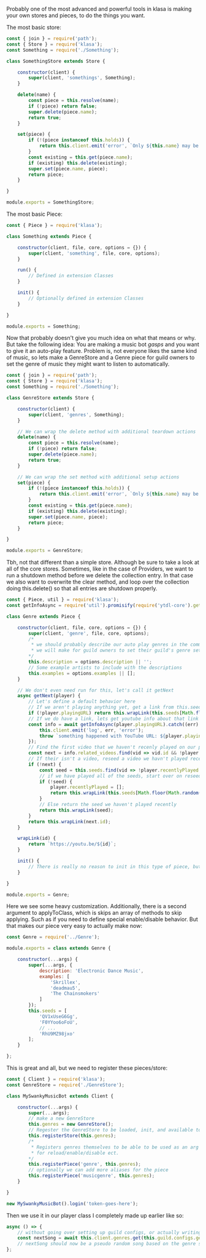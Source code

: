 Probably one of the most advanced and powerful tools in klasa is making your own stores and pieces, to do the things you want.

The most basic store:

```javascript
const { join } = require('path');
const { Store } = require('klasa');
const Something = require('./Something');

class SomethingStore extends Store {

	constructor(client) {
		super(client, 'somethings', Something);
	}

	delete(name) {
		const piece = this.resolve(name);
		if (!piece) return false;
		super.delete(piece.name);
		return true;
	}

	set(piece) {
		if (!(piece instanceof this.holds)) {
			return this.client.emit('error', `Only ${this.name} may be stored in the Store.`);
		}
		const existing = this.get(piece.name);
		if (existing) this.delete(existing);
		super.set(piece.name, piece);
		return piece;
	}

}

module.exports = SomethingStore;
```

The most basic Piece:

```javascript
const { Piece } = require('klasa');

class Something extends Piece {

	constructor(client, file, core, options = {}) {
		super(client, 'something', file, core, options);
	}

	run() {
		// Defined in extension Classes
	}

	init() {
		// Optionally defined in extension Classes
	}

}

module.exports = Something;
```

Now that probably doesn't give you much idea on what that means or why. But take the following idea: You are making a music bot *gasps* and you want to give it an auto-play feature. Problem is, not everyone likes the same kind of music, so lets make a GenreStore and a Genre piece for guild owners to set the genre of music they might want to listen to automatically.

```javascript
const { join } = require('path');
const { Store } = require('klasa');
const Something = require('./Something');

class GenreStore extends Store {

	constructor(client) {
		super(client, 'genres', Something);
	}

	// We can wrap the delete method with additional teardown actions
	delete(name) {
		const piece = this.resolve(name);
		if (!piece) return false;
		super.delete(piece.name);
		return true;
	}

	// We can wrap the set method with additional setup actions
	set(piece) {
		if (!(piece instanceof this.holds)) {
			return this.client.emit('error', `Only ${this.name} may be stored in the Store.`);
		}
		const existing = this.get(piece.name);
		if (existing) this.delete(existing);
		super.set(piece.name, piece);
		return piece;
	}

}

module.exports = GenreStore;
```

Tbh, not that different than a simple store. Although be sure to take a look at all of the core stores. Sometimes, like in the case of Providers, we want to run a shutdown method before we delete the collection entry. In that case we also want to overwrite the clear method, and loop over the collection doing this.delete() so that all entries are shutdown properly.

```javascript
const { Piece, util } = require('klasa');
const getInfoAsync = require('util').promisify(require('ytdl-core').getInfo);

class Genre extends Piece {

	constructor(client, file, core, options = {}) {
		super(client, 'genre', file, core, options);
		/*
		 * we should probably describe our auto play genres in the command,
		 * we will make for guild owners to set their guild's genre setting.
		*/
		this.description = options.description || '';
		// Some example artists to include with the descriptions
		this.examples = options.examples || [];
	}

	// We don't even need run for this, let's call it getNext
	async getNext(player) {
		// Let's define a default behavior here
		// If we aren't playing anything yet, get a link from this.seeds (which is defined in each extension piece)
		if (!player.playingURL) return this.wrapLink(this.seeds[Math.floor(Math.random() * this.seeds.length)]);
		// If we do have a link, lets get youtube info about that link
		const info = await getInfoAsync(player.playingURL).catch((err) => {
			this.client.emit('log', err, 'error');
			throw `something happened with YouTube URL: ${player.playingURL}\n${util.codeBlock('', err)}`;
		});
		// Find the first video that we haven't recenly played on our player
		const next = info.related_videos.find(vid => vid.id && !player.recentlyPlayed.includes(this.wrapLink(vid.id)));
		// If their isn't a video, reseed a video we havn't played recently
		if (!next) {
			const seed = this.seeds.find(vid => !player.recentlyPlayed.includes(this.wrapLink(vid)));
			// if we have played all of the seeds, start over on reseeding
			if (!seed) {
				player.recentlyPlayed = [];
				return this.wrapLink(this.seeds[Math.floor(Math.random() * this.seeds.length)]);
			}
			// Else return the seed we haven't played recently
			return this.wrapLink(seed);
		}
		return this.wrapLink(next.id);
	}

	wrapLink(id) {
		return `https://youtu.be/${id}`;
	}

	init() {
		// There is really no reason to init in this type of piece, but we need this here anyway
	}

}

module.exports = Genre;
```

Here we see some heavy customization. Additionally, there is a second argument to applyToClass, which is skips an array of methods to skip applying. Such as if you need to define special enable/disable behavior. But that makes our piece very easy to actually make now:

```javascript
const Genre = require('../Genre');

module.exports = class extends Genre {

	constructor(...args) {
		super(...args, {
			description: 'Electronic Dance Music',
			examples: [
				'Skrillex',
				'deadmau5',
				'The Chainsmokers'
			]
		});
		this.seeds = [
			'QV1xUseG6Gg',
			'F0YYoo6oFoU',
			// ...
			'RhU9MZ98jxo'
		];
	}

};
```

This is great and all, but we need to register these pieces/store:

```javascript
const { Client } = require('klasa');
const GenreStore = require('./GenreStore');

class MySwankyMusicBot extends Client {

	constructor(...args) {
		super(...args);
		// make a new GenreStore
		this.genres = new GenreStore();
		// Regester the GenreStore to be loaded, init, and available to be used as an arg to be looked up in commands
		this.registerStore(this.genres);
		/*
		 * Registers genres themselves to be able to be used as an arg to be looked up in commands,
		 * for reload/enable/disable ect.
		*/
		this.registerPiece('genre', this.genres);
		// optionally we can add more aliases for the piece
		this.registerPiece('musicgenre', this.genres);
	}

}

new MySwankyMusicBot().login('token-goes-here');
```

Then we use it in our player class I completely made up earlier like so:

```javascript
async () => {
	// without going over setting up guild configs, or actually writing a player class
	const nextSong = await this.client.genres.get(this.guild.configs.genre).getNext(this);
	// nextSong should now be a pseudo random song based on the genre seeds and what has recently played
};
```
